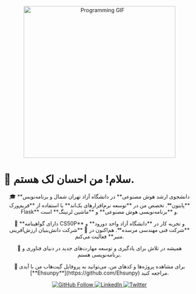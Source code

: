<p align="center">
  <img src="https://media.giphy.com/media/26AOS7jsNnY1Uj45e/giphy.gif" alt="Programming GIF" width="400"/>
</p>

# 👋 سلام! من **احسان لک** هستم.

<p align="center">
  🎓 **دانشجوی ارشد هوش مصنوعی** در دانشگاه آزاد تهران شمال و برنامه‌نویس **پایتون**. تخصص من در **توسعه نرم‌افزارهای بک‌اند** با استفاده از **فریم‌ورک Flask** و **برنامه‌نویسی هوش مصنوعی** و **ماشین لرنینگ** است.
</p>

<p align="center">
  📜 **دارای گواهینامه CS50P** و تجربه کار در **دانشگاه آزاد واحد دورود** و **شرکت فنی مهندسی مرسده**. هم‌اکنون در 🌱 **شرکت دانش‌بنیان ارزش‌آفرینی منیر** فعالیت می‌کنم.
</p>

<p align="center">
  🔧 همیشه در تلاش برای یادگیری و توسعه مهارت‌های جدید در دنیای فناوری و برنامه‌نویسی هستم.
</p>

<p align="center">
  🔗 برای مشاهده پروژه‌ها و کدهای من، می‌توانید به پروفایل گیت‌هاب من با آیدی [**Ehsunpy**](https://github.com/Ehsunpy) مراجعه کنید.
</p>

<p align="center">
  <a href="https://github.com/Ehsunpy" target="_blank">
    <img src="https://img.shields.io/github/followers/Ehsunpy?label=Follow&style=social" alt="GitHub Follow" />
  </a>
  <a href="https://linkedin.com/in/ehsunpy" target="_blank">
    <img src="https://img.shields.io/badge/LinkedIn-Connect-blue?style=flat&logo=linkedin" alt="LinkedIn" />
  </a>
  <a href="https://twitter.com/ehsunpy" target="_blank">
    <img src="https://img.shields.io/badge/Twitter-Follow-blue?style=flat&logo=twitter" alt="Twitter" />
  </a>
</p>
